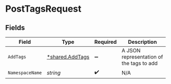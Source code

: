 # PostTagsRequest


## Fields

| Field                                                    | Type                                                     | Required                                                 | Description                                              |
| -------------------------------------------------------- | -------------------------------------------------------- | -------------------------------------------------------- | -------------------------------------------------------- |
| `AddTags`                                                | [*shared.AddTags](../../../pkg/models/shared/addtags.md) | :heavy_minus_sign:                                       | A JSON representation of the tags to add                 |
| `NamespaceName`                                          | *string*                                                 | :heavy_check_mark:                                       | N/A                                                      |